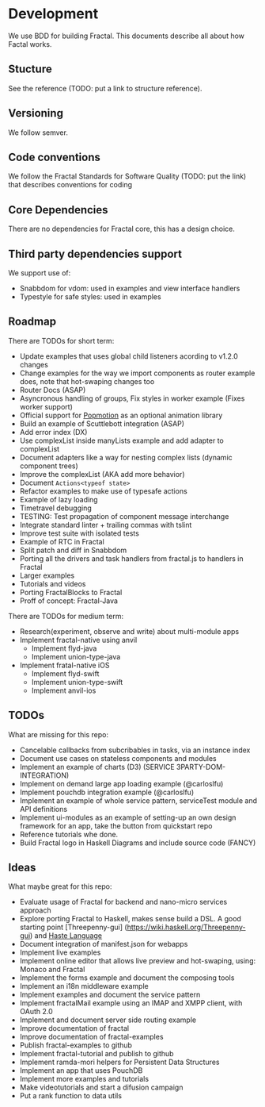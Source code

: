 # Development

We use BDD for building Fractal. This documents describe all about how Factal works.

## Stucture

See the reference (TODO: put a link to structure reference).

## Versioning

We follow semver.

## Code conventions

We follow the Fractal Standards for Software Quality (TODO: put the link) that describes conventions for coding

## Core Dependencies

There are no dependencies for Fractal core, this has a design choice.

## Third party dependencies support

We support use of:

- Snabbdom for vdom: used in examples and view interface handlers
- Typestyle for safe styles: used in examples

## Roadmap

There are TODOs for short term:

- Update examples that uses global child listeners acording to v1.2.0 changes
- Change examples for the way we import components as router example does, note that hot-swaping changes too
- Router Docs (ASAP)
- Asyncronous handling of groups, Fix styles in worker example (Fixes worker support)
- Official support for [Popmotion](https://github.com/Popmotion/popmotion) as an optional animation library
- Build an example of Scuttlebott integration (ASAP)
- Add error index (DX)
- Use complexList inside manyLists example and add adapter to complexList
- Document adapters like a way for nesting complex lists (dynamic component trees)
- Improve the complexList (AKA add more behavior)
- Document `Actions<typeof state>`
- Refactor examples to make use of typesafe actions
- Example of lazy loading
- Timetravel debugging
- TESTING: Test propagation of component message interchange
- Integrate standard linter + trailing commas with tslint
- Improve test suite with isolated tests
- Example of RTC in Fractal
- Split patch and diff in Snabbdom
- Porting all the drivers and task handlers from fractal.js to handlers in Fractal
- Larger examples
- Tutorials and videos
- Porting FractalBlocks to Fractal
- Proff of concept: Fractal-Java

There are TODOs for medium term:

- Research(experiment, observe and write) about multi-module apps
- Implement fractal-native using anvil
  - Implement flyd-java
  - Implement union-type-java
- Implement fratal-native iOS
  - Implement flyd-swift
  - Implement union-type-swift
  - Implement anvil-ios

## TODOs

What are missing for this repo:

- Cancelable callbacks from subcribables in tasks, via an instance index
- Document use cases on stateless components and modules
- Implement an example of charts (D3) (SERVICE 3PARTY-DOM-INTEGRATION)
- Implement on demand large app loading example (@carloslfu)
- Implement pouchdb integration example (@carloslfu)
- Implement an example of whole service pattern, serviceTest module and API definitions
- Implement ui-modules as an example of setting-up an own design framework for an app, take the button from quickstart repo
- Reference tutorials whe done.
- Build Fractal logo in Haskell Diagrams and include source code (FANCY)

## Ideas

What maybe great for this repo:

- Evaluate usage of Fractal for backend and nano-micro services approach
- Explore porting Fractal to Haskell, makes sense build a DSL. A good starting point [Threepenny-gui] (https://wiki.haskell.org/Threepenny-gui) and [Haste Language](http://haste-lang.org/)
- Document integration of manifest.json for webapps
- Implement live examples
- Implement online editor that allows live preview and hot-swaping, using: Monaco and Fractal
- Implement the forms example and document the composing tools
- Implement an i18n middleware example
- Implement examples and document the service pattern
- Implement fractalMail example using an IMAP and XMPP client, with OAuth 2.0
- Implement and document server side routing example
- Improve documentation of fractal
- Improve documentation of fractal-examples
- Publish fractal-examples to github
- Implement fractal-tutorial and publish to github
- Implement ramda-mori helpers for Persistent Data Structures
- Implement an app that uses PouchDB
- Implement more examples and tutorials
- Make videotutorials and start a difusion campaign
- Put a rank function to data utils
